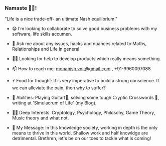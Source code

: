 ### Namaste 🙏🏻! 

"Life is a nice trade-off- an ultimate Nash equilibrium."

- 😁 I’m looking to collaborate to solve good business problems with my software, life skills accumen.

- 💬 Ask me about any issues, hacks and nuances related to Maths, Relationships and Life in general.

- 🤝🏻 Looking for help to develop products which really means something.

- 📫 How to reach me: mohanish.vnit@gmail.com , +91-9960097088

- ⚡ Food for thought: It is very imperative to build a strong conscience. If we can alleviate the pain, then why to suffer?

- 💙 Abilities: Playing Guitart🎸, solving some tough Cryptic Crosswords 📰, writing at 'Simulacrum of Life' (my Blog).

- 🤟🏻 Deep Interests: Cryptology, Psychology, Philosohy, Game Theory, Music theory and what not. 

- 🎐 My Message: In this knowledge society, working in depth is the only means to thrive in this world. Shallow work and half knowldge are detrimental.
	         Brethren, let's be on our toes to tackle what is coming! 

<!--
**MohanishTikekar/MohanishTikekar** is a ✨ _special_ ✨ repository because its `README.md` (this file) appears on your GitHub profile.

